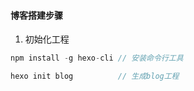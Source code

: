 #### 博客搭建步骤

1. 初始化工程
```js
npm install -g hexo-cli // 安装命令行工具

hexo init blog          // 生成blog工程
```